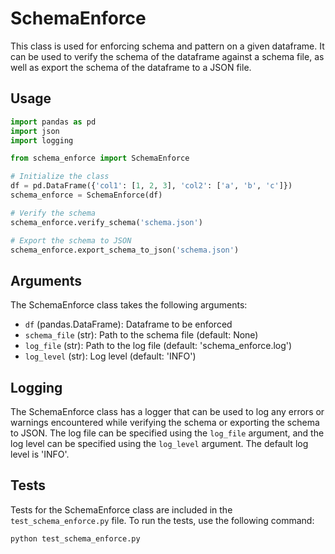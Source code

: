 # SchemaEnforce

This class is used for enforcing schema and pattern on a given dataframe. It can be used to verify the schema of the dataframe against a schema file, as well as export the schema of the dataframe to a JSON file.

## Usage

```python
import pandas as pd
import json
import logging

from schema_enforce import SchemaEnforce

# Initialize the class
df = pd.DataFrame({'col1': [1, 2, 3], 'col2': ['a', 'b', 'c']})
schema_enforce = SchemaEnforce(df)

# Verify the schema
schema_enforce.verify_schema('schema.json')

# Export the schema to JSON
schema_enforce.export_schema_to_json('schema.json')
```

## Arguments

The SchemaEnforce class takes the following arguments:

- `df` (pandas.DataFrame): Dataframe to be enforced
- `schema_file` (str): Path to the schema file (default: None)
- `log_file` (str): Path to the log file (default: 'schema_enforce.log')
- `log_level` (str): Log level (default: 'INFO')

## Logging

The SchemaEnforce class has a logger that can be used to log any errors or warnings encountered while verifying the schema or exporting the schema to JSON. The log file can be specified using the `log_file` argument, and the log level can be specified using the `log_level` argument. The default log level is 'INFO'.

## Tests

Tests for the SchemaEnforce class are included in the `test_schema_enforce.py` file. To run the tests, use the following command:

```
python test_schema_enforce.py
```
